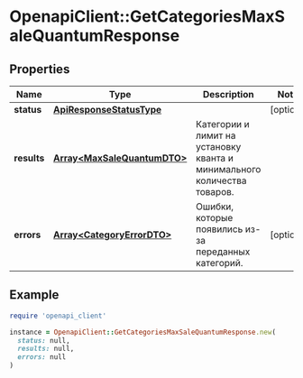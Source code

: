 # OpenapiClient::GetCategoriesMaxSaleQuantumResponse

## Properties

| Name | Type | Description | Notes |
| ---- | ---- | ----------- | ----- |
| **status** | [**ApiResponseStatusType**](ApiResponseStatusType.md) |  | [optional] |
| **results** | [**Array&lt;MaxSaleQuantumDTO&gt;**](MaxSaleQuantumDTO.md) | Категории и лимит на установку кванта и минимального количества товаров. |  |
| **errors** | [**Array&lt;CategoryErrorDTO&gt;**](CategoryErrorDTO.md) | Ошибки, которые появились из-за переданных категорий. | [optional] |

## Example

```ruby
require 'openapi_client'

instance = OpenapiClient::GetCategoriesMaxSaleQuantumResponse.new(
  status: null,
  results: null,
  errors: null
)
```

